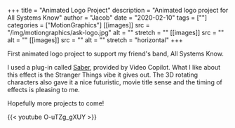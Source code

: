 +++
title = "Animated Logo Project"
description = "Animated logo project for All Systems Know"
author = "Jacob"
date = "2020-02-10"
tags = [""]
categories = ["MotionGraphics"]
[[images]]
  src = "/img/motiongraphics/ask-logo.jpg"
  alt = ""
  stretch = ""
[[images]]
  src = ""
  alt = ""
[[images]]
  src = ""
  alt = ""
  stretch = "horizontal"
+++

First animated logo project to support my friend's band, All Systems Know. 

I used a plug-in called <a href="https://www.videocopilot.net/blog/2016/03/new-plug-in-saber-now-available-100-free/" target="_blank">Saber</a>, provided by Video Copilot. What I like about this effect is the Stranger Things vibe it gives out. The 3D rotating characters also gave it a nice futuristic, movie title sense and the timing of effects is pleasing to me. 

Hopefully more projects to come!

{{< youtube O-uTZg_gXUY >}}
<br>



<!--more-->


